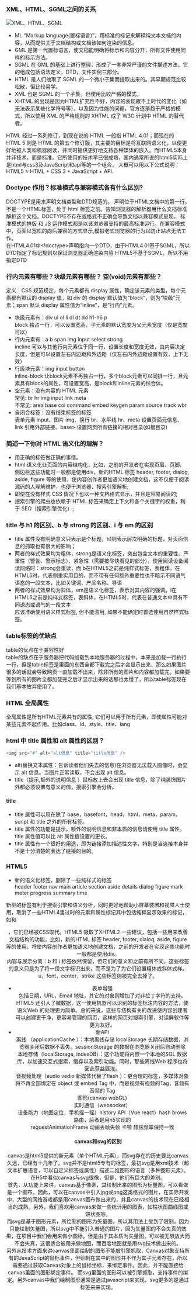 ### XML、HTML、SGML之间的关系
![XML、HTML、SGML](https://github.com/lancertea/HTML-CSS/blob/master/img/HTML.png)
- ML “Markup language(置标语言)”，用标准的标记来解释纯文本文档的内容，从而提供关于文档结构或文档该如何渲染的信息。
- GML 是第一代置标语言，使文档能明确将标示和内容分开，所有文件使用同样的标示方法。
- SGML 在 GML 的基础上进行整理，形成了一套非常严谨的文件描述方法。它的组成包括语法定义，DTD，文件实例三部分。
- HTML 是人们抽取了 SGML 的一个微小子集而提取出来的。其早期规范比较松散，但比较易学。
- XML 也是 SGML 的一个子集，但使用比较严格的模式。
- XHTML 的出现是因为HTML扩充性不好，内容的表现跟不上时代的变化（如无法表示某些化学符号等），以及因为性能的问题，官方逐渐趋于严格的模式，所以使用 XML 的严格规则的 XHTML 成了 W3C 计划中 HTML 的替代者。

HTML 经过一系列修订，到现在说的 HTML 一般指 HTML 4.01；而现在的 HTML 5 则是 HTML 的第五个修订版，其主要的目标是将互联网语义化，以便更好地被人类和机器阅读，并同时提供更好地支持各种媒体的嵌入。而HTML5本身并非技术，而是标准。它所使用的技术早已很成熟，国内通常所说的html5实际上是html与css3及JavaScript和api等的一个组合，
大概可以用以下公式说明：HTML5 ≈ HTML + CSS 3 + JavaScript + API.

### Doctype 作用？标准模式与兼容模式各有什么区别?
DOCTYPE是用来声明文档类型和DTD规范的。 <!DOCTYPE html>声明位于HTML文档中的第一行，不是一个HTML标签，处于 html 标签之前。告知浏览器的解析器用什么文档标准解析这个文档。DOCTYPE不存在或格式不正确会导致文档以兼容模式呈现。
标准模式的排版 和 JS 运作模式都是以该浏览器支持的最高标准运行。在兼容模式中，页面以宽松的向后兼容的方式显示,模拟老式浏览器的行为以防止站点无法工作。  
在HTML4.01中<!doctype>声明指向一个DTD，由于HTML4.01基于SGML，所以DTD指定了标记规则以保证浏览器正确渲染内容 HTML5不基于SGML，所以不用指定DTD

### 行内元素有哪些？块级元素有哪些？ 空(void)元素有那些？
定义：CSS 规范规定，每个元素都有 display 属性，确定该元素的类型，每个元素都有默认的 display 值，如 div 的 display 默认值为“block”，则为“块级”元素；span 默认 display 属性值为“inline”，是“行内”元素。
- 块级元素有：div ul ol li dl dt dd h1-h6 p  
block 独占一行，可以设置宽高，子元素的默认宽度为父元素宽度（仅是宽度可以）
- 行内元素有：a b span img input select strong  
incline 可以与其他行内元素位于同一行，设置长度和宽度无效，由内容决定长度，但是可以设置左右内边距和外边距（仅左右内外边距设置有效，上下无效）
- 行级块元素：img input button  
inline-block 让block元素不再独占一行，多个block元素可以同排一行，且元素具有block的属性，可设置宽高，是block和inline元素的综合体。
- 空元素：没有内容的 HTML 元素  
常见: br hr img input link meta  
不常见: area base col command embed keygen param source track wbr
- 自闭合标签：没有结束标签的标签  
表单元素 input、图片 img、换行 br、水平线 hr、meta 设置页面元信息、link 引用外部链接、base> 设置网页所有链接的相对目录(如根目录)

### 简述一下你对 HTML 语义化的理解？
- 用正确的标签做正确的事情。
- html 语义化让页面的内容结构化，比如，之前的开发者在实现页眉、页脚、侧边栏这些功能时一般都是使用div，新的HTML 标签 header, footer, dialog, aside, figure 等的使用，使内容创作者更加语义地创建文档，这不仅便于阅读源码的人理解维护，也便于浏览器、搜索引擎解析;
- 即使在没有样式 CSS 情况下也以一种文档格式显示，并且是容易阅读的;
- 搜索引擎的爬虫也依赖于 HTML 标签来确定上下文和各个关键字的权重，利于 SEO（搜索引擎优化）;

### title 与 h1 的区别、b 与 strong 的区别、i 与 em 的区别
- title 属性没有明确意义只表示是个标题，h1则表示层次明确的标题，对页面信息的抓取也有很大的影响；
- 两者的样式效果均为粗体，strong是语义化标签，突出包含文本的重要性、严重性（警告、警示标志）、紧急性（需要被尽快看见的部分），使用阅读设备阅读网络时：strong会重读，而 b在HTML5之前是纯样式标签，表粗体，在HTML5时，代表侧重实用目的，而不带有任何额外重要性也不暗示不同语气语态的一段文本，比如关键词、产品名称、导语
- 两者的样式效果均为斜体，em是语义化标签，表示对其内容的强调。i在HTML5之前是纯样式标签，表斜体，在HTML5时，代表在普通文本中具有不同语态或语气的一段文本  
应该准确使用语义样式标签, 但不能滥用, 如果不能确定时首选使用自然样式标签。

### table标签的优缺点
table的优点在于兼容性好  
table的缺点在于服务器把代码加载到本地服务器的过程中，本来是加载一行执行一行，但是table标签是里面的东西全都下载完之后才会显示出来，那么如果图片很多的话就会导致网页一直加载不出来，除非所有的图片和内容都加载完。如果要等到所有的图片全都加载完之后才显示出来的话那也太慢了，所以table标签现在我们基本放弃使用了。

### HTML 全局属性
全局属性是所有HTML元素共有的属性; 它们可以用于所有元素，即使属性可能对某些元素不起作用。比如class、id、style、title、lang 

### html 中 title 属性和 alt 属性的区别？
```javascript
<img src="#" alt="alt信息" title="title信息" />
```
- alt(替换文本属性：告诉读者他们失去的信息)在浏览器无法载入图像时，会显示 alt 信息。当图片正常读取，不会出现 alt 信息。
- title（提示,额外的说明信息 ）鼠标放上去会出现 title 信息，除了纯装饰图片外都必须设置有意义的值，搜索引擎会分析。

#### title
- title 属性可以用在除了 base，basefont，head，html，meta，param，script 和 title 之外的所有标签。
- title 属性的功能是提示。额外的说明信息和非本质的信息请使用 title 属性。title 属性值可以比 alt 属性值设置的更长。
- title 属性有一个很好的用途，即为链接添加描述性文字，特别是当连接本身并不是十分清楚的表达了链接的目的。

### HTML5
- 新的语义化标签，删除了一些纯样式的标签  
header footer nav main article section aside details dialog figure mark meter progress summary time

新型的标签有利于搜索引擎和语义分析，同时更好地帮助小屏幕装置和视障人士使用，取消了一些HTML4里过时的元素和属性标记其中包括纯粹显示效果的标记，如<font>和<center>，它们已经被CSS取代。HTML5 吸取了XHTML2 一些建议，包括一些用来改善文档结构的功能，比如，新的HTML 标签 header, footer, dialog, aside, figure 等的使用，将使内容创作者更加语义地创建文档，之前的开发者在实现这些功能时一般都是使用div。  
内容与展示分离：b 和 i 标签依然保留，但它们的意义和之前有所不同，这些标签的意义只是为了将一段文字标识出来，而不是为了为它们设置粗体或斜体式样。u，font，center，strike 这些标签则被完全去掉了。
- 表单增强  
包括日期，URL，Email 地址，其它的对象则增加了对非拉丁字符的支持。HTML5 还引入了微数据，这一使用机器可以识别的标签标注内容的方法，使语义Web 的处理更为简单。总的来说，这些与结构有关的改进使内容创建者可以创建更干净，更容易管理的网页，这样的网页对搜索引擎，对读屏软件等更为友好。
- 新API  
离线 （applicationCache ）：本地离线存储 localStorage 长期存储数据，浏览器关闭后数据不丢失。sessionStorage 的数据在浏览器关闭后自动删除  
本地存储（localStorage, indexDB）：这个功能将内嵌一个本地的SQL 数据库，以加速交互式搜索，缓存以及索引功能。同时，那些离线Web 程序也将因此获益匪浅。  
音视频处理（audio vedio 新媒体代替了flash ）：更合理的标签，多媒体对象将不再全部绑定在 object 或 embed Tag 中，而是视频有视频的Tag，音频有音频的 Tag  
图形(canvas  webGL)  
实时通信（websocket）  
设备能力（地图定位，手机摇一摇）history API（Vue react）hash brows 路由，后者是用h5实现的  
requestAnimationFrame 动画丢帧失帧 卡顿   赫兹频率保持一致

#### canvas和svg的区别
canvas是html5提供的新元素<canvas>（单个HTML元素），而svg存在的历史要比canvas久远，已经有十几年了。svg并不是html5专有的标签，最初svg是用xml技术（超文本扩展语言，可以自定义标签或属性）描述二维图形的语言（多种图形元素）。在H5中看似canvas与svg很像，但是，他们有巨大的差别。  
首先，从功能上来讲，canvas基于像素，其绘制出来的图形为标量图，可以看做是一个画布。因此，可以在canvas中引入jpg或png这类格式的图片，在实际开发中，大型的网络游戏都是用canvas画布做出来的，并且canvas的技术现在已经相当的成熟。另外，我们喜欢用canvas来做一些统计用的图表，如柱状图曲线图或饼状图等。  
而svg是基于图形元素，所绘制的图形为矢量图，所以其用法上受到了限制。因为只能绘制矢量图，所以svg中不能引入普通的图片，因为矢量图的不会失真的效果，在项目中我们会用来做小图标。但是由于其本质为矢量图，可以被无限放大而不会失真，这很适合被用来做地图，而百度地图就是用svg技术做出来的。  
另外从技术方面来讲canvas里面绘制的图形不能被引擎抓取，Canvas对象支持所有的JavaScript的鼠标事件，但绘制在其中的图形并不作为其子元素存在，所以需要通过获取Canvas对象上的鼠标坐标，来绑定事件。因此，并不能直接给canvas里面的图形绑定事件。 而svg里面的图形可以被引擎抓取，支持事件的绑定。另外canvas中我们绘制图形通常是通过javascript来实现，svg更多的是通过标签来来实现。